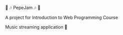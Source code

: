 🎵 🎶 PepeJam 🎶 🎵


A project for Introduction to Web Programming Course

Music streaming application 🎺

